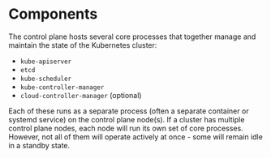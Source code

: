 
# Components

The control plane hosts several core processes that together manage and maintain the state of the Kubernetes cluster:
- `kube-apiserver`
- `etcd`
- `kube-scheduler`
- `kube-controller-manager`
- `cloud-controller-manager` (optional)

Each of these runs as a separate process (often a separate container or systemd service) on the control plane node(s).
If a cluster has multiple control plane nodes, each node will run its own set of core processes.
However, not all of them will operate actively at once - some will remain idle in a standby state.
